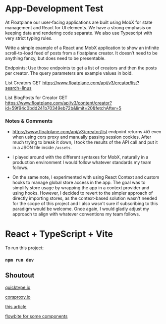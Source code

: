 # App-Development Test
At Floatplane our user-facing applications are built using MobX for state management and React for UI elements. We have a strong emphasis on keeping data and rendering code separate. We also use Typescript with very strict typing rules.

Write a simple example of a React and MobX application to show an infinite scroll-to-load feed of posts from a floatplane creator. It doesn’t need to be anything fancy, but does need to be presentable.

Endpoints: Use those endpoints to get a list of creators and then the posts per creator. The query parameters are example values in bold.

List Creators GET https://www.floatplane.com/api/v3/creator/list?search=linus

List BlogPosts for Creator GET https://www.floatplane.com/api/v3/content/creator?id=59f94c0bdd241b70349eb72b&limit=20&fetchAfter=5

### Notes & Comments

* https://www.floatplane.com/api/v3/creator/list endpoint returns `403` even when using cors proxy and manually passing session cookies. After much trying to break it down, I took the results of the API call and put it in a JSON file inside `/assets`.

* I played around with the different syntaxes for MobX, naturally in a production environment I would follow whatever standards my team follows.

* On the same note, I experimented with using React Context and custom hooks to manage global store access in the app. The goal was to simplify store usage by wrapping the app in a context provider and using hooks. However, I decided to revert to the simpler approach of directly importing stores, as the context-based solution wasn't needed for the scope of this project and I also wasn't sure if subscribing to this paradigm would be welcome. Once again, I would gladly adjust my approach to align with whatever conventions my team follows.


# React + TypeScript + Vite

To run this project:

### `npm run dev`


## Shoutout

[quicktype.io](https://quicktype.io/typescript)

[corsproxy.io](https://corsproxy.io/)

[this article](https://iconof.com/best-practices-for-mobx-with-react/)

[flowbite for some components](https://flowbite.com/)
